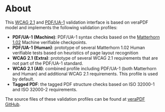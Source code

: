 # About

This  [WCAG 2.1](https://www.w3.org/TR/WCAG21/) and [PDF/UA-1](https://en.wikipedia.org/wiki/PDF/UA) validation interface is based on veraPDF model and implements the following validation profiles:

- **PDF/UA-1 (Machine)**: PDF/UA-1 syntax checks based on the [Matterhorn 1.02](https://www.pdfa.org/resource/the-matterhorn-protocol-1-02/) Machine verifiable checkpoints.
- **PDF/UA-1 (Human)**: prototype of several Matterhorn 1.02 Human verifiable tests based on heuristics of page layout recognition
- **WCAG 2.1 (Extra)**: prototype of several WCAG 2.1 requirements that are not part of the PDF/UA-1 standard.
- **WCAG 2.1 (All)**: combined profile including PDF/UA-1 (both Matterhorn and Human) and additional WCAG 2.1 requirements. This profile is used by default.
- **Tagged PDF**: the tagged PDF structure checks based on ISO 32000-1 and ISO 32000-2 requirements.

The source files of these validation profiles can be found at [veraPDF GitHub](https://github.com/veraPDF/veraPDF-validation-profiles/tree/pdfua/PDF_UA).
